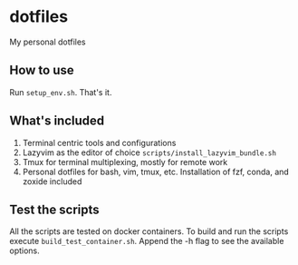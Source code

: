 # dotfiles
My personal dotfiles

## How to use
Run `setup_env.sh`. That's it.

## What's included
1. Terminal centric tools and configurations
2. Lazyvim as the editor of choice `scripts/install_lazyvim_bundle.sh`
3. Tmux for terminal multiplexing, mostly for remote work
4. Personal dotfiles for bash, vim, tmux, etc. Installation of fzf, conda, and zoxide included

## Test the scripts
All the scripts are tested on docker containers. To build and run the scripts execute `build_test_container.sh`. Append the -h flag to see the available options.

